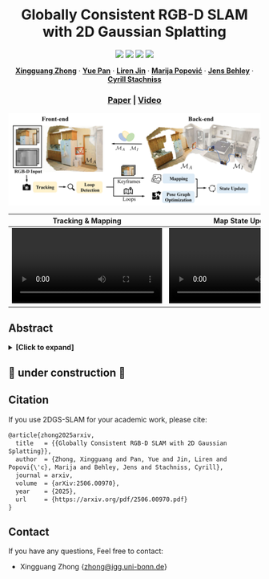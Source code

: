 <p align="center">
  <h1 align="center">Globally Consistent RGB-D SLAM with 2D Gaussian Splatting</h1>

<p align="center">
<a href="https://github.com/PRBonn/2DGS-SLAM"><img src="https://img.shields.io/badge/python-3670A0?style=flat-square&logo=python&logoColor=ffdd54" /></a>
<a href="https://github.com/PRBonn/2DGS-SLAM"><img src="https://img.shields.io/badge/Linux-FCC624?logo=linux&logoColor=black" /></a>
<a href="https://arxiv.org/abs/2506.00970"><img src="https://img.shields.io/badge/Paper-pdf-blue.svg?style=flat-square" /></a>
<a href="https://github.com/PRBonn/2DGS-SLAM"><img src="https://img.shields.io/badge/License-MIT-blue.svg?style=flat-square" /></a>
</p>
  
  <p align="center">
    <a href="https://www.ipb.uni-bonn.de/people/xingguang-zhong/index.html"><strong>Xingguang Zhong</strong></a>
    ·
    <a href="https://www.ipb.uni-bonn.de/people/yue-pan/index.html"><strong>Yue Pan</strong></a>
    ·
    <a href="https://www.ipb.uni-bonn.de/people/liren-jin/index.html"><strong>Liren Jin</strong></a>
    ·
    <a href="https://www.tudelft.nl/en/staff/m.popovic/?cHash=07e8a5fb4eda6d511853b2bacaa92260"><strong>Marija Popović</strong></a>
    ·
    <a href="https://www.ipb.uni-bonn.de/people/jens-behley/"><strong>Jens Behley</strong></a>
    ·
    <a href="https://www.ipb.uni-bonn.de/people/cyrill-stachniss/"><strong>Cyrill Stachniss</strong></a>
  </p>

  <h3 align="center">
    <a href="https://arxiv.org/abs/2506.00970">Paper</a> |
    <a href="#">Video</a>
  </h3>
</p>

<p align="center">
  <img src="media/overview.jpg" alt="Teaser Image" />
</p>

Tracking & Mapping | Map State Update |
:-: | :-: |
<video src='https://github.com/user-attachments/assets/2ac63383-3281-4231-a10f-2fc13d8bf1de.pm4'> | <video src='https://github.com/user-attachments/assets/31784bd7-a98d-4926-a430-478a8eeb6ff1.mp4'> |





## Abstract
<details>
<summary><strong>[Click to expand]</strong></summary>
Recently, 3D Gaussian splatting-based RGB-D SLAM displays remarkable performance of high-fidelity 3D reconstruction. However, the lack of depth rendering consistency and efficient loop closure limits the quality of its geometric reconstructions and its ability to perform globally consistent mapping online. In this paper, we present 2DGS-SLAM, an RGB-D SLAM system using 2D Gaussian splatting as the map representation. By leveraging the depth-consistent rendering property of the 2D variant, we propose an accurate camera pose optimization method and achieve geometrically accurate 3D reconstruction. In addition, we implement efficient loop detection and camera relocalization by leveraging MASt3R, a 3D foundation model, and achieve efficient map updates by maintaining a local active map. Experiments show that our 2DGS-SLAM approach achieves superior tracking accuracy, higher surface reconstruction quality, and more consistent global map reconstruction compared to existing rendering-based SLAM methods, while maintaining high-fidelity image rendering and improved computational efficiency.
</details>

## 🚧 **under construction** 🚧

## Citation
If you use 2DGS-SLAM for your academic work, please cite:
```
@article{zhong2025arxiv,
  title   = {{Globally Consistent RGB-D SLAM with 2D Gaussian Splatting}},
  author  = {Zhong, Xingguang and Pan, Yue and Jin, Liren and Popovi{\'c}, Marija and Behley, Jens and Stachniss, Cyrill},
  journal = arxiv,
  volume  = {arXiv:2506.00970},
  year    = {2025},
  url     = {https://arxiv.org/pdf/2506.00970.pdf}
}
```

## Contact
If you have any questions, Feel free to contact:
- Xingguang Zhong {[zhong@igg.uni-bonn.de]()}
